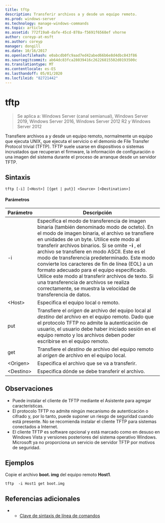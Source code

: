 ```yaml
---
title: tftp
description: Transferir archivos a y desde un equipo remoto.
ms.prod: windows-server
ms.technology: manage-windows-commands
ms.topic: article
ms.assetid: 772f19a8-dafe-45cd-878a-f5691f6568ef vhorne
author: coreyp-at-msft
ms.author: coreyp
manager: dongill
ms.date: 10/16/2017
ms.openlocfilehash: e0abcdb0fc9aad7ed42abed66b6e8d4dbc843f86
ms.sourcegitcommit: ab64dc83fca28039416c26226815502d0193500c
ms.translationtype: MT
ms.contentlocale: es-ES
ms.lasthandoff: 05/01/2020
ms.locfileid: "82721442"
---
```

# <a name="tftp"></a>tftp

> Se aplica a: Windows Server (canal semianual), Windows Server 2019, Windows Server 2016, Windows Server 2012 R2 y Windows Server 2012

Transfiere archivos a y desde un equipo remoto, normalmente un equipo que ejecuta UNIX, que ejecuta el servicio o el demonio de File Transfer Protocol trivial (TFTP). TFTP suele usarse en dispositivos o sistemas incrustados que recuperan el firmware, la información de configuración o una imagen del sistema durante el proceso de arranque desde un servidor TFTP.   

## <a name="syntax"></a>Sintaxis  
```  
tftp [-i] [<Host>] [{get | put}] <Source> [<Destination>]  
```  

#### <a name="parameters"></a>Parámetros  
|Parámetro|Descripción|  
|-------|--------|  
|-i|Especifica el modo de transferencia de imagen binaria (también denominado modo de octeto). En el modo de imagen binaria, el archivo se transfiere en unidades de un byte. Utilice este modo al transferir archivos binarios. Si se omite **-i** , el archivo se transfiere en modo ASCII. Este es el modo de transferencia predeterminado. Este modo convierte los caracteres de fin de línea (EOL) a un formato adecuado para el equipo especificado. Utilice este modo al transferir archivos de texto. Si una transferencia de archivos se realiza correctamente, se muestra la velocidad de transferencia de datos.|  
|\<Host\>|Especifica el equipo local o remoto.|  
|put|Transfiere el *origen* de archivo del equipo local al *destino* del archivo en el equipo remoto. Dado que el protocolo TFTP no admite la autenticación de usuario, el usuario debe haber iniciado sesión en el equipo remoto y los archivos deben poder escribirse en el equipo remoto.|  
|get|Transfiere el *destino* de archivo del equipo remoto al *origen* de archivo en el equipo local.|  
|\<Origen\>|Especifica el archivo que se va a transferir.|  
|\<Destino\>|Especifica dónde se debe transferir el archivo.|  

## <a name="remarks"></a>Observaciones  
-   Puede instalar el cliente de TFTP mediante el Asistente para agregar características.  
-   El protocolo TFTP no admite ningún mecanismo de autenticación o cifrado y, por lo tanto, puede suponer un riesgo de seguridad cuando está presente. No se recomienda instalar el cliente TFTP para sistemas conectados a Internet.  
-   El cliente TFTP es software opcional y está marcado como en desuso en Windows Vista y versiones posteriores del sistema operativo Windows. Microsoft ya no proporciona un servicio de servidor TFTP por motivos de seguridad.  

## <a name="examples"></a>Ejemplos  
Copie el archivo **boot. img** del equipo remoto **Host1**.  
```  
tftp  -i Host1 get boot.img  
```  

## <a name="additional-references"></a>Referencias adicionales  
-   - [Clave de sintaxis de línea de comandos](command-line-syntax-key.md)  
